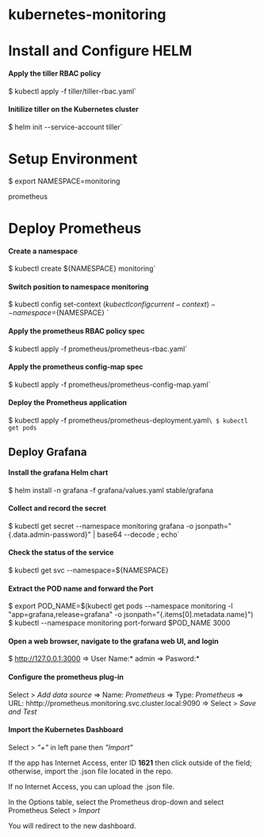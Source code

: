 # kubernetes-monitoring

# Install and Configure HELM 
#### Apply the tiller RBAC policy 
$ kubectl apply -f tiller/tiller-rbac.yaml`
#### Initilize tiller on the Kubernetes cluster
$ helm init --service-account tiller`

# Setup Environment
$ export NAMESPACE=monitoring

prometheus

# Deploy Prometheus 
#### Create a namespace 
$ kubectl create ${NAMESPACE}  monitoring`
#### Switch position to namespace monitoring
$ kubectl config set-context $(kubectl config current-context) --namespace=${NAMESPACE} `
#### Apply the prometheus RBAC policy spec
$ kubectl apply -f prometheus/prometheus-rbac.yaml`
#### Apply the prometheus config-map spec
$ kubectl apply -f prometheus/prometheus-config-map.yaml`

#### Deploy the Prometheus application 
$ kubectl apply  -f prometheus/prometheus-deployment.yaml`\
$ kubectl get pods`

## Deploy Grafana
#### Install the grafana Helm chart
$ helm install -n grafana -f grafana/values.yaml stable/grafana

#### Collect and record the secret
$ kubectl get secret --namespace monitoring grafana -o jsonpath="{.data.admin-password}" | base64 --decode ; echo`

#### Check the status of the service
$ kubectl get svc --namespace=${NAMESPACE}

#### Extract the POD name and forward the Port
$ export POD_NAME=$(kubectl get pods --namespace monitoring -l "app=grafana,release=grafana" -o jsonpath="{.items[0].metadata.name}")
$ kubectl --namespace monitoring port-forward $POD_NAME 3000

#### Open a web browser, navigate to the grafana web UI, and login
$ http://127.0.0.1:3000
=> User Name:* admin
=> Pasword:* <Output from Above>

#### Configure the prometheus plug-in 
Select > *Add data source*
 => Name: *Prometheus*
 => Type: *Prometheus*
 => URL: hhttp://prometheus.monitoring.svc.cluster.local:9090
 => Select > *Save and Test*

#### Import the Kubernetes Dashboard

Select > *"+"* in left pane then *"Import"*

If the app has Internet Access, enter ID **1621** then click outside of the field; otherwise, import the .json file located in the repo.

If no Internet Access, you can upload the .json file. 

In the Options table, select the Prometheus drop-down and select Prometheus 
Select > *Import* 

You will redirect to the new dashboard. 
